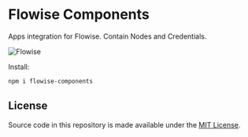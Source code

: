 <!-- markdownlint-disable MD030 -->

# Flowise Components

Apps integration for Flowise. Contain Nodes and Credentials.

![Flowise](https://github.com/FlowiseAI/Flowise/blob/main/images/flowise.gif?raw=true)

Install:

```bash
npm i flowise-components
```

## License

Source code in this repository is made available under the [MIT License](https://github.com/FlowiseAI/Flowise/blob/master/LICENSE.md).
